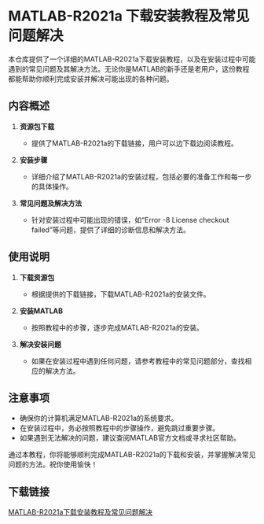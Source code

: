 # MATLAB-R2021a 下载安装教程及常见问题解决

本仓库提供了一个详细的MATLAB-R2021a下载安装教程，以及在安装过程中可能遇到的常见问题及其解决方法。无论你是MATLAB的新手还是老用户，这份教程都能帮助你顺利完成安装并解决可能出现的各种问题。

## 内容概述

1. **资源包下载**
   - 提供了MATLAB-R2021a的下载链接，用户可以边下载边阅读教程。

2. **安装步骤**
   - 详细介绍了MATLAB-R2021a的安装过程，包括必要的准备工作和每一步的具体操作。

3. **常见问题及解决方法**
   - 针对安装过程中可能出现的错误，如“Error -8 License checkout failed”等问题，提供了详细的诊断信息和解决方法。

## 使用说明

1. **下载资源包**
   - 根据提供的下载链接，下载MATLAB-R2021a的安装文件。

2. **安装MATLAB**
   - 按照教程中的步骤，逐步完成MATLAB-R2021a的安装。

3. **解决安装问题**
   - 如果在安装过程中遇到任何问题，请参考教程中的常见问题部分，查找相应的解决方法。

## 注意事项

- 确保你的计算机满足MATLAB-R2021a的系统要求。
- 在安装过程中，务必按照教程中的步骤操作，避免跳过重要步骤。
- 如果遇到无法解决的问题，建议查阅MATLAB官方文档或寻求社区帮助。

通过本教程，你将能够顺利完成MATLAB-R2021a的下载和安装，并掌握解决常见问题的方法。祝你使用愉快！

## 下载链接

[MATLAB-R2021a下载安装教程及常见问题解决](https://pan.quark.cn/s/30497aab3fb5)